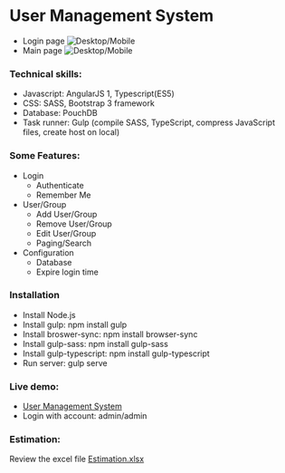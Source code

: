 # User Management System
* Login page
![Desktop/Mobile](http://i.imgur.com/DWNLwDZ.png)
* Main page
![Desktop/Mobile](http://i.imgur.com/ftifWFC.png)

### Technical skills:
* Javascript: AngularJS 1, Typescript(ES5)
* CSS: SASS, Bootstrap 3 framework
* Database: PouchDB
* Task runner: Gulp (compile SASS, TypeScript, compress JavaScript files, create host on local)

### Some Features:
* Login
	- Authenticate
	- Remember Me
* User/Group
	- Add User/Group
	- Remove User/Group
	- Edit User/Group
	- Paging/Search
* Configuration
	- Database
	- Expire login time

### Installation
* Install Node.js
* Install gulp: npm install gulp
* Install broswer-sync: npm install browser-sync
* Install gulp-sass: npm install gulp-sass
* Install gulp-typescript: npm install gulp-typescript
* Run server: gulp serve

### Live demo:
* [User Management System](https://eightbitrockstar-91ff2.firebaseapp.com/)
* Login with account: admin/admin

### Estimation:
Review the excel file [Estimation.xlsx](https://github.com/tommyspot/UserManagementSystem/blob/master/Estimation.xlsx)
